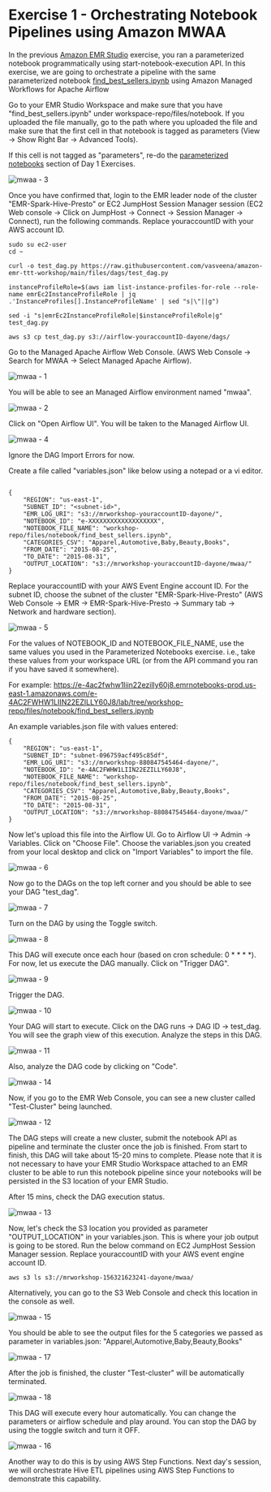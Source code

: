 # **Exercise 1 - Orchestrating Notebook Pipelines using Amazon MWAA**

In the previous [Amazon EMR Studio](/day1/studio/exercise/#parameterized-notebooks) exercise, you ran a parameterized notebook programmatically using start-notebook-execution API. In this exercise, we are going to orchestrate a pipeline with the same parameterized notebook [find_best_sellers.ipynb](https://github.com/vasveena/amazon-emr-ttt-workshop/blob/main/files/notebook/find_best_sellers.ipynb) using Amazon Managed Workflows for Apache Airflow

Go to your EMR Studio Workspace and make sure that you have "find_best_sellers.ipynb" under workspace-repo/files/notebook. If you uploaded the file manually, go to the path where you uploaded the file and make sure that the first cell in that notebook is tagged as parameters (View -> Show Right Bar -> Advanced Tools).

If this cell is not tagged as "parameters", re-do the [parameterized notebooks](/day1/studio/exercise/#parameterized-notebooks) section of Day 1 Exercises.

![mwaa - 3](images/mwaa-3.png)

Once you have confirmed that, login to the EMR leader node of the cluster "EMR-Spark-Hive-Presto" or EC2 JumpHost Session Manager session (EC2 Web console -> Click on JumpHost -> Connect -> Session Manager -> Connect), run the following commands. Replace youraccountID with your AWS account ID.

```
sudo su ec2-user
cd ~

curl -o test_dag.py https://raw.githubusercontent.com/vasveena/amazon-emr-ttt-workshop/main/files/dags/test_dag.py

instanceProfileRole=$(aws iam list-instance-profiles-for-role --role-name emrEc2InstanceProfileRole | jq .'InstanceProfiles[].InstanceProfileName' | sed "s|\"||g")

sed -i "s|emrEc2InstanceProfileRole|$instanceProfileRole|g" test_dag.py

aws s3 cp test_dag.py s3://airflow-youraccountID-dayone/dags/

```

Go to the Managed Apache Airflow Web Console. (AWS Web Console -> Search for MWAA -> Select Managed Apache Airflow).

![mwaa - 1](images/mwaa-1.png)

You will be able to see an Managed Airflow environment named "mwaa".

![mwaa - 2](images/mwaa-2.png)

Click on "Open Airflow UI". You will be taken to the Managed Airflow UI.

![mwaa - 4](images/mwaa-4.png)

Ignore the DAG Import Errors for now.

Create a file called "variables.json" like below using a notepad or a vi editor.

```

{
    "REGION": "us-east-1",
    "SUBNET_ID": "<subnet-id>",
    "EMR_LOG_URI": "s3://mrworkshop-youraccountID-dayone/",
    "NOTEBOOK_ID": "e-XXXXXXXXXXXXXXXXXXX",
    "NOTEBOOK_FILE_NAME": "workshop-repo/files/notebook/find_best_sellers.ipynb",
    "CATEGORIES_CSV": "Apparel,Automotive,Baby,Beauty,Books",
    "FROM_DATE": "2015-08-25",
    "TO_DATE": "2015-08-31",
    "OUTPUT_LOCATION": "s3://mrworkshop-youraccountID-dayone/mwaa/"
}

```

Replace youraccountID with your AWS Event Engine account ID. For the subnet ID, choose the subnet of the cluster "EMR-Spark-Hive-Presto" (AWS Web Console -> EMR -> EMR-Spark-Hive-Presto -> Summary tab -> Network and hardware section).

![mwaa - 5](images/mwaa-5.png)

For the values of NOTEBOOK_ID and NOTEBOOK_FILE_NAME, use the same values you used in the Parameterized Notebooks exercise. i.e., take these values from your workspace URL (or from the API command you ran if you have saved it somewhere).

For example: https://e-4ac2fwhw1liin22ezilly60j8.emrnotebooks-prod.us-east-1.amazonaws.com/e-4AC2FWHW1LIIN22EZILLY60J8/lab/tree/workshop-repo/files/notebook/find_best_sellers.ipynb

An example variables.json file with values entered:

```
{
    "REGION": "us-east-1",
    "SUBNET_ID": "subnet-096759acf495c85df",
    "EMR_LOG_URI": "s3://mrworkshop-880847545464-dayone/",
    "NOTEBOOK_ID": "e-4AC2FWHW1LIIN22EZILLY60J8",
    "NOTEBOOK_FILE_NAME": "workshop-repo/files/notebook/find_best_sellers.ipynb",
    "CATEGORIES_CSV": "Apparel,Automotive,Baby,Beauty,Books",
    "FROM_DATE": "2015-08-25",
    "TO_DATE": "2015-08-31",
    "OUTPUT_LOCATION": "s3://mrworkshop-880847545464-dayone/mwaa/"
}

```

Now let's upload this file into the Airflow UI. Go to Airflow UI -> Admin -> Variables. Click on "Choose File". Choose the variables.json you created from your local desktop and click on "Import Variables" to import the file.

![mwaa - 6](images/mwaa-6.png)

Now go to the DAGs on the top left corner and you should be able to see your DAG "test_dag".

![mwaa - 7](images/mwaa-7.png)

Turn on the DAG by using the Toggle switch.

![mwaa - 8](images/mwaa-8.png)

This DAG will execute once each hour (based on cron schedule: 0 * * * *). For now, let us execute the DAG manually. Click on "Trigger DAG".

![mwaa - 9](images/mwaa-9.png)

Trigger the DAG.

![mwaa - 10](images/mwaa-10.png)

Your DAG will start to execute. Click on the DAG runs -> DAG ID -> test_dag. You will see the graph view of this execution. Analyze the steps in this DAG.

![mwaa - 11](images/mwaa-11.png)

Also, analyze the DAG code by clicking on "Code".

![mwaa - 14](images/mwaa-14.png)

Now, if you go to the EMR Web Console, you can see a new cluster called "Test-Cluster" being launched.

![mwaa - 12](images/mwaa-12.png)

The DAG steps will create a new cluster, submit the notebook API as pipeline and terminate the cluster once the job is finished. From start to finish, this DAG will take about 15-20 mins to complete. Please note that it is not necessary to have your EMR Studio Workspace attached to an EMR cluster to be able to run this notebook pipeline since your notebooks will be persisted in the S3 location of your EMR Studio.

After 15 mins, check the DAG execution status.

![mwaa - 13](images/mwaa-13.png)

Now, let's check the S3 location you provided as parameter "OUTPUT_LOCATION" in your variables.json. This is where your job output is going to be stored. Run the below command on EC2 JumpHost Session Manager session. Replace youraccountID with your AWS event engine account ID.

```
aws s3 ls s3://mrworkshop-156321623241-dayone/mwaa/

```

Alternatively, you can go to the S3 Web Console and check this location in the console as well.

![mwaa - 15](images/mwaa-15.png)

You should be able to see the output files for the 5 categories we passed as parameter in variables.json: "Apparel,Automotive,Baby,Beauty,Books"

![mwaa - 17](images/mwaa-17.png)

After the job is finished, the cluster "Test-cluster" will be automatically terminated.

![mwaa - 18](images/mwaa-18.png)

This DAG will execute every hour automatically. You can change the parameters or airflow schedule and play around. You can stop the DAG by using the toggle switch and turn it OFF.

![mwaa - 16](images/mwaa-16.png)

Another way to do this is by using AWS Step Functions. Next day's session, we will orchestrate Hive ETL pipelines using AWS Step Functions to demonstrate this capability.
